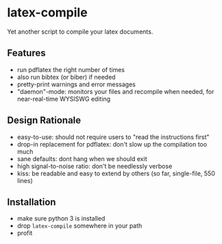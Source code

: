 latex-compile
=============

Yet another script to compile your latex documents.

## Features

- run pdflatex the right number of times
- also run bibtex (or biber) if needed
- pretty-print warnings and error messages
- "daemon"-mode: monitors your files and recompile when needed, for near-real-time WYSISWG editing

## Design Rationale

- easy-to-use: should not require users to "read the instructions first"
- drop-in replacement for pdflatex: don't slow up the compilation too much
- sane defaults: dont hang when we should exit
- high signal-to-noise ratio: don't be needlessly verbose
- kiss: be readable and easy to extend by others (so far, single-file, 550 lines)

## Installation

- make sure python 3 is installed
- drop `latex-compile` somewhere in your path
- profit
